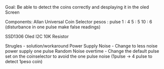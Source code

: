 Goal:
Be able to detect the coins correctly and desplaying it in the oled Screen

Components:
Allan Universal Coin Selector
pesos : pulse
1 : 4 
5 : 5 
10 : 6 
(disturbance in one pulse make false readings)

SSD1306 Oled I2C
10K Resistor

Strugles - solution/workaround
Power Supply Noise - Change to less noise power supply
one pulse Random Noise overtime - Change the default pulse set on the coinselector to avoid the one pulse noise (1pulse -> 4 pulse to detect 1peso coin)
